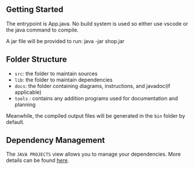 ## Getting Started
The entrypoint is App.java. No build system is used so either use vscode or the java command to compile.

A jar file will be provided to run:
    java -jar shop.jar

## Folder Structure

- `src`: the folder to maintain sources
- `lib`: the folder to maintain dependencies
- `docs`: the folder containing diagrams, instructions, and javadoc(if applicable)
- `tools` : contains any addition programs used for documentation and planning

Meanwhile, the compiled output files will be generated in the `bin` folder by default.

## Dependency Management
The `JAVA PROJECTS` view allows you to manage your dependencies. More details can be found [here](https://github.com/microsoft/vscode-java-dependency#manage-dependencies).
